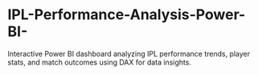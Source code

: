 # IPL-Performance-Analysis-Power-BI-
Interactive Power BI dashboard analyzing IPL performance trends, player stats, and match outcomes using DAX for data insights.
